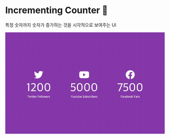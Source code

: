# Incrementing Counter 🔢

특정 숫자까지 숫자가 증가하는 것을 시각적으로 보여주는 UI

![incrementing counter gif](https://github.com/lyj-ooz/ui-practice/blob/master/incrementing%20counter/0510.gif)
